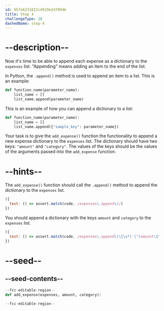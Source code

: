 ```yaml
---
id: 657e6231622cd919e2d7094b
title: Step 4
challengeType: 20
dashedName: step-4
---
```


# --description--

Now it's time to be able to append each expense as a dictionary to the `expenses` list. "Appending" means adding an item to the end of the list.

In Python, the `.append()` method is used to append an item to a list. This is an example:

```py
def function_name(parameter_name):
    list_name = []
    list_name.append(parameter_name)
```

This is an example of how you can append a dictionary to a list:

```py
def function_name(parameter_name):
    list_name = []
    list_name.append({"sample_key": parameter_name})
```

Your task is to give the `add_expense()` function the functionality to append a new expense dictionary to the `expenses` list. The dictionary should have two keys: `"amount"` and `"category"`. The values of the keys should be the values of the arguments passed into the `add_expense` function.

# --hints--

The `add_expense()` function should call the `.append()` method to append the dictionary to the `expenses` list.

```js
({
  test: () => assert.match(code, /expenses\.append\(/)
})

```
 
You should append a dictionary with the keys `amount` and `category` to the `expenses` list.

```js
({
  test: () => assert.match(code, /expenses\.append\(\{\s*('|")amount\1\s*:\s*amount\s*,\s*('|")category\2\s*:\s*category\s*\}\)/, "The line 'expenses.append({\"amount\": amount, \"category\": category})' should be present in the code.")
})

```

# --seed--

## --seed-contents--

```py
--fcc-editable-region--
def add_expense(expenses, amount, category):
    
--fcc-editable-region--
```
